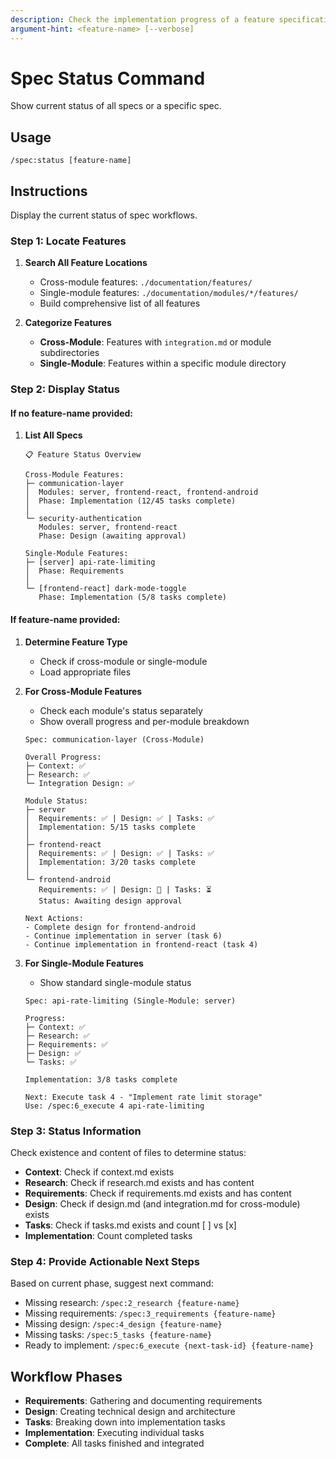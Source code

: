 ```yaml
---
description: Check the implementation progress of a feature specification
argument-hint: <feature-name> [--verbose]
---
```


# Spec Status Command

Show current status of all specs or a specific spec.

## Usage
```
/spec:status [feature-name]
```

## Instructions
Display the current status of spec workflows.

### Step 1: Locate Features

1. **Search All Feature Locations**
   - Cross-module features: `./documentation/features/`
   - Single-module features: `./documentation/modules/*/features/`
   - Build comprehensive list of all features

2. **Categorize Features**
   - **Cross-Module**: Features with `integration.md` or module subdirectories
   - **Single-Module**: Features within a specific module directory

### Step 2: Display Status

#### If no feature-name provided:
1. **List All Specs**
   ```
   📋 Feature Status Overview
   
   Cross-Module Features:
   ├─ communication-layer
   │  Modules: server, frontend-react, frontend-android
   │  Phase: Implementation (12/45 tasks complete)
   │  
   └─ security-authentication
      Modules: server, frontend-react
      Phase: Design (awaiting approval)
   
   Single-Module Features:
   ├─ [server] api-rate-limiting
   │  Phase: Requirements
   │  
   └─ [frontend-react] dark-mode-toggle
      Phase: Implementation (5/8 tasks complete)
   ```

#### If feature-name provided:
1. **Determine Feature Type**
   - Check if cross-module or single-module
   - Load appropriate files

2. **For Cross-Module Features**
   - Check each module's status separately
   - Show overall progress and per-module breakdown
   ```
   Spec: communication-layer (Cross-Module)
   
   Overall Progress:
   ├─ Context: ✅
   ├─ Research: ✅
   └─ Integration Design: ✅
   
   Module Status:
   ├─ server
   │  Requirements: ✅ | Design: ✅ | Tasks: ✅
   │  Implementation: 5/15 tasks complete
   │  
   ├─ frontend-react
   │  Requirements: ✅ | Design: ✅ | Tasks: ✅
   │  Implementation: 3/20 tasks complete
   │  
   └─ frontend-android
      Requirements: ✅ | Design: 🚧 | Tasks: ⏳
      Status: Awaiting design approval
   
   Next Actions:
   - Complete design for frontend-android
   - Continue implementation in server (task 6)
   - Continue implementation in frontend-react (task 4)
   ```

3. **For Single-Module Features**
   - Show standard single-module status
   ```
   Spec: api-rate-limiting (Single-Module: server)
   
   Progress:
   ├─ Context: ✅
   ├─ Research: ✅
   ├─ Requirements: ✅
   ├─ Design: ✅
   └─ Tasks: ✅
   
   Implementation: 3/8 tasks complete
   
   Next: Execute task 4 - "Implement rate limit storage"
   Use: /spec:6_execute 4 api-rate-limiting
   ```

### Step 3: Status Information

Check existence and content of files to determine status:
- **Context**: Check if context.md exists
- **Research**: Check if research.md exists and has content
- **Requirements**: Check if requirements.md exists and has content
- **Design**: Check if design.md (and integration.md for cross-module) exists
- **Tasks**: Check if tasks.md exists and count [ ] vs [x]
- **Implementation**: Count completed tasks

### Step 4: Provide Actionable Next Steps

Based on current phase, suggest next command:
- Missing research: `/spec:2_research {feature-name}`
- Missing requirements: `/spec:3_requirements {feature-name}`
- Missing design: `/spec:4_design {feature-name}`
- Missing tasks: `/spec:5_tasks {feature-name}`
- Ready to implement: `/spec:6_execute {next-task-id} {feature-name}`

## Workflow Phases
- **Requirements**: Gathering and documenting requirements
- **Design**: Creating technical design and architecture
- **Tasks**: Breaking down into implementation tasks
- **Implementation**: Executing individual tasks
- **Complete**: All tasks finished and integrated
